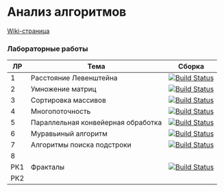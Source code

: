 # Анализ алгоритмов

[Wiki-страница](https://gitlab.com/SGCube/Analysis-of-Algorithms/wiki)

### Лабораторные работы

|ЛР|Тема|Сборка|
|--|----|------|
|1|Расстояние Левенштейна|[![Build Status](https://gitlab.com/SGCube/Analysis-of-Algorithms/badges/lab_01/pipeline.svg)](https://gitlab.com/SGCube/Analysis-of-Algorithms/commits/lab_01)|
|2|Умножение матриц|[![Build Status](https://gitlab.com/SGCube/Analysis-of-Algorithms/badges/lab_02/pipeline.svg)](https://gitlab.com/SGCube/Analysis-of-Algorithms/commits/lab_02)|
|3|Сортировка массивов|[![Build Status](https://gitlab.com/SGCube/Analysis-of-Algorithms/badges/lab_03/pipeline.svg)](https://gitlab.com/SGCube/Analysis-of-Algorithms/commits/lab_03)|
|4|Многопоточность|[![Build Status](https://gitlab.com/SGCube/Analysis-of-Algorithms/badges/lab_04/pipeline.svg)](https://gitlab.com/SGCube/Analysis-of-Algorithms/commits/lab_04)|
|5|Параллельная конвейерная обработка|[![Build Status](https://gitlab.com/SGCube/Analysis-of-Algorithms/badges/lab_05/pipeline.svg)](https://gitlab.com/SGCube/Analysis-of-Algorithms/commits/lab_05)|
|6|Муравьиный алгоритм|[![Build Status](https://gitlab.com/SGCube/Analysis-of-Algorithms/badges/lab_06/pipeline.svg)](https://gitlab.com/SGCube/Analysis-of-Algorithms/commits/lab_06)|
|7|Алгоритмы поиска подстроки|[![Build Status](https://gitlab.com/SGCube/Analysis-of-Algorithms/badges/lab_07/pipeline.svg)](https://gitlab.com/SGCube/Analysis-of-Algorithms/commits/lab_07)|
|8|||
|РК1|Фракталы|[![Build Status](https://gitlab.com/SGCube/Analysis-of-Algorithms/badges/rk_01/pipeline.svg)](https://gitlab.com/SGCube/Analysis-of-Algorithms/commits/rk_01)|
|РК2|||
